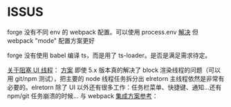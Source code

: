 # ISSUS

forge 没有不同 env 的 webpack 配置。可以使用 process.env [解决](https://github.com/electron-userland/electron-forge/issues/905#issuecomment-547960068)
但 webpack "mode" 配置方案更好

forge 没有使用 babel 编译 ts，而是用了 ts-loader。是否是满足需求待定。

[关于阻塞 UI 线程](https://github.com/electron/electron/issues/12098)：
[方案](https://github.com/jlongster/electron-with-server-example) 即使 5.x 版本真的解决了 block 渲染线程的问题（可以用 git/npm 测试），把主要的 node 线程任务拆分出 elretorn 主线程依然是非常有必要的。elretorn 除了 UI 以外还有很多工作：任务栏菜单、快捷键、通知...还有 npm/git 任务崩溃的时候...
与 webpack [集成方案参考](https://github.com/jlongster/electron-with-server-example/issues/6#issuecomment-611617665)：
